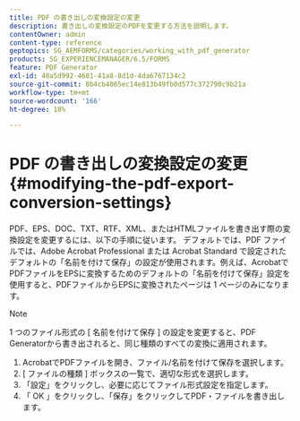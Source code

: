 ```yaml
---
title: PDF の書き出しの変換設定の変更
description: 書き出しの変換設定のPDFを変更する方法を説明します。
contentOwner: admin
content-type: reference
geptopics: SG_AEMFORMS/categories/working_with_pdf_generator
products: SG_EXPERIENCEMANAGER/6.5/FORMS
feature: PDF Generator
exl-id: 48a5d992-4681-41a8-8d1d-4da6767134c2
source-git-commit: 8b4cb4065ec14e813b49fb0d577c372790c9b21a
workflow-type: tm+mt
source-wordcount: '166'
ht-degree: 18%

---
```


# PDF の書き出しの変換設定の変更 {#modifying-the-pdf-export-conversion-settings}

PDF、EPS、DOC、TXT、RTF、XML、またはHTMLファイルを書き出す際の変換設定を変更するには、以下の手順に従います。 デフォルトでは、PDF ファイルでは、Adobe Acrobat Professional または Acrobat Standard で設定されたデフォルトの「名前を付けて保存」の設定が使用されます。例えば、AcrobatでPDFファイルをEPSに変換するためのデフォルトの「名前を付けて保存」設定を使用すると、PDFファイルからEPSに変換されたページは 1 ページのみになります。

>[!NOTE]
>
>1 つのファイル形式の [ 名前を付けて保存 ] の設定を変更すると、PDF Generatorから書き出されると、同じ種類のすべての変換に適用されます。

1. AcrobatでPDFファイルを開き、ファイル/名前を付けて保存を選択します。
1. [ ファイルの種類 ] ボックスの一覧で、適切な形式を選択します。
1. 「設定」をクリックし、必要に応じてファイル形式設定を指定します。
1. 「 OK 」をクリックし、「保存」をクリックしてPDF・ファイルを書き出します。
